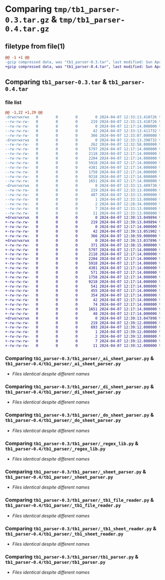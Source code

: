 # Comparing `tmp/tb1_parser-0.3.tar.gz` & `tmp/tb1_parser-0.4.tar.gz`

## filetype from file(1)

```diff
@@ -1 +1 @@
-gzip compressed data, was "tb1_parser-0.3.tar", last modified: Sun Apr  7 12:33:13 2024, max compression
+gzip compressed data, was "tb1_parser-0.4.tar", last modified: Sun Apr  7 12:39:13 2024, max compression
```

## Comparing `tb1_parser-0.3.tar` & `tb1_parser-0.4.tar`

### file list

```diff
@@ -1,22 +1,29 @@
-drwxrwxrwx   0        0        0        0 2024-04-07 12:33:13.410726 tb1_parser-0.3/
--rw-rw-rw-   0        0        0      219 2024-04-07 12:33:13.410726 tb1_parser-0.3/PKG-INFO
--rw-rw-rw-   0        0        0        0 2024-04-07 12:17:14.000000 tb1_parser-0.3/README.md
--rw-rw-rw-   0        0        0       42 2024-04-07 12:33:13.411732 tb1_parser-0.3/setup.cfg
--rw-rw-rw-   0        0        0      366 2024-04-07 12:33:07.000000 tb1_parser-0.3/setup.py
-drwxrwxrwx   0        0        0        0 2024-04-07 12:33:13.398732 tb1_parser-0.3/tb1_parser/
--rw-rw-rw-   0        0        0      262 2024-04-07 12:32:58.000000 tb1_parser-0.3/tb1_parser/__init__.py
--rw-rw-rw-   0        0        0     5797 2024-04-07 12:17:14.000000 tb1_parser-0.3/tb1_parser/_ai_sheet_parser.py
--rw-rw-rw-   0        0        0     2118 2024-04-07 12:17:14.000000 tb1_parser-0.3/tb1_parser/_di_sheet_parser.py
--rw-rw-rw-   0        0        0     2204 2024-04-07 12:17:14.000000 tb1_parser-0.3/tb1_parser/_do_sheet_parser.py
--rw-rw-rw-   0        0        0     5918 2024-04-07 12:17:14.000000 tb1_parser-0.3/tb1_parser/_regex_lib.py
--rw-rw-rw-   0        0        0     4381 2024-04-07 12:17:14.000000 tb1_parser-0.3/tb1_parser/_sheet_parser.py
--rw-rw-rw-   0        0        0     1758 2024-04-07 12:17:14.000000 tb1_parser-0.3/tb1_parser/_tb1_file_reader.py
--rw-rw-rw-   0        0        0     9218 2024-04-07 12:17:14.000000 tb1_parser-0.3/tb1_parser/_tb1_sheet_reader.py
--rw-rw-rw-   0        0        0     1651 2024-04-07 12:17:14.000000 tb1_parser-0.3/tb1_parser/tb1_parser.py
-drwxrwxrwx   0        0        0        0 2024-04-07 12:33:13.409730 tb1_parser-0.3/tb1_parser.egg-info/
--rw-rw-rw-   0        0        0      219 2024-04-07 12:33:13.000000 tb1_parser-0.3/tb1_parser.egg-info/PKG-INFO
--rw-rw-rw-   0        0        0      487 2024-04-07 12:33:13.000000 tb1_parser-0.3/tb1_parser.egg-info/SOURCES.txt
--rw-rw-rw-   0        0        0        1 2024-04-07 12:33:13.000000 tb1_parser-0.3/tb1_parser.egg-info/dependency_links.txt
--rw-rw-rw-   0        0        0        2 2024-04-07 12:28:34.000000 tb1_parser-0.3/tb1_parser.egg-info/not-zip-safe
--rw-rw-rw-   0        0        0        7 2024-04-07 12:33:13.000000 tb1_parser-0.3/tb1_parser.egg-info/requires.txt
--rw-rw-rw-   0        0        0       11 2024-04-07 12:33:13.000000 tb1_parser-0.3/tb1_parser.egg-info/top_level.txt
+drwxrwxrwx   0        0        0        0 2024-04-07 12:39:13.049894 tb1_parser-0.4/
+-rw-rw-rw-   0        0        0      219 2024-04-07 12:39:13.049894 tb1_parser-0.4/PKG-INFO
+-rw-rw-rw-   0        0        0        0 2024-04-07 12:17:14.000000 tb1_parser-0.4/README.md
+-rw-rw-rw-   0        0        0       42 2024-04-07 12:39:13.051902 tb1_parser-0.4/setup.cfg
+-rw-rw-rw-   0        0        0      366 2024-04-07 12:38:59.000000 tb1_parser-0.4/setup.py
+drwxrwxrwx   0        0        0        0 2024-04-07 12:39:13.037896 tb1_parser-0.4/tb1_parser/
+-rw-rw-rw-   0        0        0      371 2024-04-07 12:38:15.000000 tb1_parser-0.4/tb1_parser/__init__.py
+-rw-rw-rw-   0        0        0     5797 2024-04-07 12:17:14.000000 tb1_parser-0.4/tb1_parser/_ai_sheet_parser.py
+-rw-rw-rw-   0        0        0     2118 2024-04-07 12:17:14.000000 tb1_parser-0.4/tb1_parser/_di_sheet_parser.py
+-rw-rw-rw-   0        0        0     2204 2024-04-07 12:17:14.000000 tb1_parser-0.4/tb1_parser/_do_sheet_parser.py
+-rw-rw-rw-   0        0        0     5918 2024-04-07 12:17:14.000000 tb1_parser-0.4/tb1_parser/_regex_lib.py
+-rw-rw-rw-   0        0        0     4381 2024-04-07 12:17:14.000000 tb1_parser-0.4/tb1_parser/_sheet_parser.py
+-rw-rw-rw-   0        0        0      571 2024-04-07 12:17:14.000000 tb1_parser-0.4/tb1_parser/_signal.py
+-rw-rw-rw-   0        0        0     1758 2024-04-07 12:17:14.000000 tb1_parser-0.4/tb1_parser/_tb1_file_reader.py
+-rw-rw-rw-   0        0        0     9218 2024-04-07 12:17:14.000000 tb1_parser-0.4/tb1_parser/_tb1_sheet_reader.py
+-rw-rw-rw-   0        0        0      541 2024-04-07 12:17:14.000000 tb1_parser-0.4/tb1_parser/ai_signal.py
+-rw-rw-rw-   0        0        0      455 2024-04-07 12:17:14.000000 tb1_parser-0.4/tb1_parser/di_signal.py
+-rw-rw-rw-   0        0        0      354 2024-04-07 12:17:14.000000 tb1_parser-0.4/tb1_parser/do_signal.py
+-rw-rw-rw-   0        0        0       42 2024-04-07 12:17:14.000000 tb1_parser-0.4/tb1_parser/parsed_tb1_collection.py
+-rw-rw-rw-   0        0        0       74 2024-04-07 12:17:14.000000 tb1_parser-0.4/tb1_parser/signals_collection.py
+-rw-rw-rw-   0        0        0     1651 2024-04-07 12:17:14.000000 tb1_parser-0.4/tb1_parser/tb1_parser.py
+-rw-rw-rw-   0        0        0       48 2024-04-07 12:17:14.000000 tb1_parser-0.4/tb1_parser/tb1_readed_sheets_collection.py
+drwxrwxrwx   0        0        0        0 2024-04-07 12:39:13.047898 tb1_parser-0.4/tb1_parser.egg-info/
+-rw-rw-rw-   0        0        0      219 2024-04-07 12:39:12.000000 tb1_parser-0.4/tb1_parser.egg-info/PKG-INFO
+-rw-rw-rw-   0        0        0      693 2024-04-07 12:39:12.000000 tb1_parser-0.4/tb1_parser.egg-info/SOURCES.txt
+-rw-rw-rw-   0        0        0        1 2024-04-07 12:39:12.000000 tb1_parser-0.4/tb1_parser.egg-info/dependency_links.txt
+-rw-rw-rw-   0        0        0        2 2024-04-07 12:39:12.000000 tb1_parser-0.4/tb1_parser.egg-info/not-zip-safe
+-rw-rw-rw-   0        0        0        7 2024-04-07 12:39:12.000000 tb1_parser-0.4/tb1_parser.egg-info/requires.txt
+-rw-rw-rw-   0        0        0       11 2024-04-07 12:39:12.000000 tb1_parser-0.4/tb1_parser.egg-info/top_level.txt
```

### Comparing `tb1_parser-0.3/tb1_parser/_ai_sheet_parser.py` & `tb1_parser-0.4/tb1_parser/_ai_sheet_parser.py`

 * *Files identical despite different names*

### Comparing `tb1_parser-0.3/tb1_parser/_di_sheet_parser.py` & `tb1_parser-0.4/tb1_parser/_di_sheet_parser.py`

 * *Files identical despite different names*

### Comparing `tb1_parser-0.3/tb1_parser/_do_sheet_parser.py` & `tb1_parser-0.4/tb1_parser/_do_sheet_parser.py`

 * *Files identical despite different names*

### Comparing `tb1_parser-0.3/tb1_parser/_regex_lib.py` & `tb1_parser-0.4/tb1_parser/_regex_lib.py`

 * *Files identical despite different names*

### Comparing `tb1_parser-0.3/tb1_parser/_sheet_parser.py` & `tb1_parser-0.4/tb1_parser/_sheet_parser.py`

 * *Files identical despite different names*

### Comparing `tb1_parser-0.3/tb1_parser/_tb1_file_reader.py` & `tb1_parser-0.4/tb1_parser/_tb1_file_reader.py`

 * *Files identical despite different names*

### Comparing `tb1_parser-0.3/tb1_parser/_tb1_sheet_reader.py` & `tb1_parser-0.4/tb1_parser/_tb1_sheet_reader.py`

 * *Files identical despite different names*

### Comparing `tb1_parser-0.3/tb1_parser/tb1_parser.py` & `tb1_parser-0.4/tb1_parser/tb1_parser.py`

 * *Files identical despite different names*


